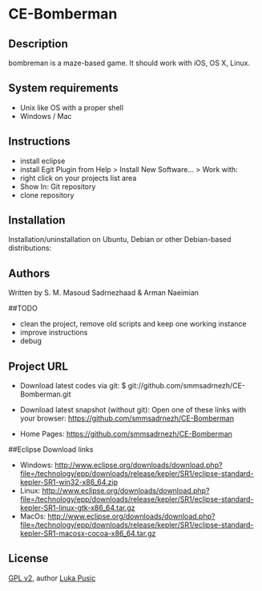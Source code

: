 # CE-Bomberman

## Description
bombreman is a maze-based game.
It should work with iOS, OS X, Linux.

## System requirements
* Unix like OS with a proper shell
* Windows / Mac

## Instructions
* install eclipse
* install Egit Plugin from Help > Install New Software... > Work with: 
* right click on your projects list area
* Show In: Git repository
* clone repository

## Installation
Installation/uninstallation on Ubuntu, Debian or other Debian-based distributions:

## Authors
Written by S. M. Masoud Sadrnezhaad & Arman Naeimian

##TODO
* clean the project, remove old scripts and keep one working instance
* improve instructions
* debug

## Project URL
* Download latest codes via git:
    $ git://github.com/smmsadrnezh/CE-Bomberman.git

* Download latest snapshot (without git):
    Open one of these links with your browser:
        https://github.com/smmsadrnezh/CE-Bomberman

* Home Pages:
    https://github.com/smmsadrnezh/CE-Bomberman

##Eclipse Download links
* Windows: http://www.eclipse.org/downloads/download.php?file=/technology/epp/downloads/release/kepler/SR1/eclipse-standard-kepler-SR1-win32-x86_64.zip
* Linux: http://www.eclipse.org/downloads/download.php?file=/technology/epp/downloads/release/kepler/SR1/eclipse-standard-kepler-SR1-linux-gtk-x86_64.tar.gz
* MacOs: http://www.eclipse.org/downloads/download.php?file=/technology/epp/downloads/release/kepler/SR1/eclipse-standard-kepler-SR1-macosx-cocoa-x86_64.tar.gz

## License
[GPL v2](https://www.gnu.org/licenses/gpl-2.0.txt), author [Luka Pusic](http://pusic.si)
